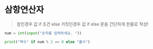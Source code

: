# 삼항연산자

> 참인경우 값 if 조건 else 거짓인경우 값
> if else 문을 간단하게 한줄로 작성!

```python
num = int(input("숫자를 입력하세요. "))

print("짝수" if num % 2 == 0 else "홀수")
```
